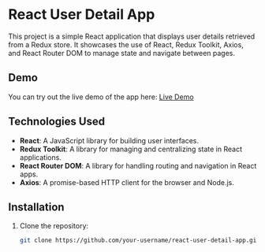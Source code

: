 # React User Detail App

This project is a simple React application that displays user details retrieved from a Redux store. It showcases the use of React, Redux Toolkit, Axios, and React Router DOM to manage state and navigate between pages.

## Demo

You can try out the live demo of the app here: [Live Demo](https://incandescent-kleicha-c4eb04.netlify.app/)

## Technologies Used

- **React**: A JavaScript library for building user interfaces.
- **Redux Toolkit**: A library for managing and centralizing state in React applications.
- **React Router DOM**: A library for handling routing and navigation in React apps.
- **Axios**: A promise-based HTTP client for the browser and Node.js.

## Installation

1. Clone the repository:
   ```bash
   git clone https://github.com/your-username/react-user-detail-app.git
